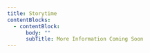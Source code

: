 ```yaml
---
title: Storytime
contentBlocks:
  - contentBlock:
      body: ""
      subTitle: More Information Coming Soon
---
```

